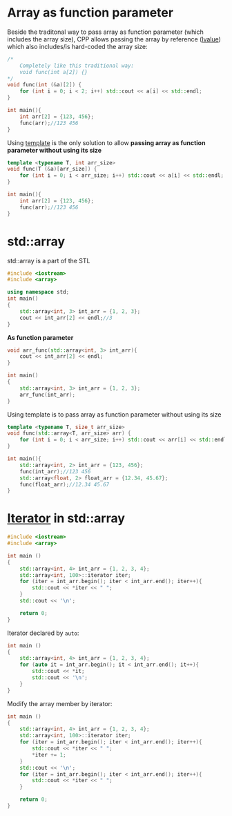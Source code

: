 # Array as function parameter

Beside the traditonal way to pass array as function parameter (which includes the array size), CPP allows passing the array by reference ([lvalue](https://github.com/TranPhucVinh/Cplusplus/blob/master/Physical%20layer/Memory/lvalue.md#lvalue-function-with-pass-by-reference)) which also includes/is hard-coded the array size:

```cpp
/*
    Completely like this traditional way:
    void func(int a[2]) {}
*/
void func(int (&a)[2]) {
    for (int i = 0; i < 2; i++) std::cout << a[i] << std::endl;
}

int main(){
    int arr[2] = {123, 456};
    func(arr);//123 456
}
```

Using [template](https://github.com/TranPhucVinh/Cplusplus/blob/master/Introduction/Function/Template.md) is the only solution to allow **passing array as function parameter without using its size**
```cpp
template <typename T, int arr_size>
void func(T (&a)[arr_size]) {
    for (int i = 0; i < arr_size; i++) std::cout << a[i] << std::endl;
}

int main(){
    int arr[2] = {123, 456};
    func(arr);//123 456
}
```
# std::array
std::array is a part of the STL
```cpp
#include <iostream>
#include <array>

using namespace std;
int main()
{
    std::array<int, 3> int_arr = {1, 2, 3};
    cout << int_arr[2] << endl;//3
}
```
**As function parameter**
```cpp
void arr_func(std::array<int, 3> int_arr){
    cout << int_arr[2] << endl;
}

int main()
{
    std::array<int, 3> int_arr = {1, 2, 3};
    arr_func(int_arr);
}
```
Using template is to pass array as function parameter without using its size
```cpp
template <typename T, size_t arr_size>
void func(std::array<T, arr_size> arr) {
    for (int i = 0; i < arr_size; i++) std::cout << arr[i] << std::endl;
}

int main(){
    std::array<int, 2> int_arr = {123, 456};
    func(int_arr);//123 456
    std::array<float, 2> float_arr = {12.34, 45.67};
    func(float_arr);//12.34 45.67
}
```
# [Iterator](https://github.com/TranPhucVinh/Cplusplus/blob/master/Introduction/README.md#iterator) in std::array
```cpp
#include <iostream>
#include <array>

int main ()
{
	std::array<int, 4> int_arr = {1, 2, 3, 4};
	std::array<int, 100>::iterator iter;
	for (iter = int_arr.begin(); iter < int_arr.end(); iter++){
		std::cout << *iter << " ";
	}
	std::cout << '\n';

	return 0;
}
```
Iterator declared by ``auto``:
```cpp
int main ()
{
	std::array<int, 4> int_arr = {1, 2, 3, 4};
	for (auto it = int_arr.begin(); it < int_arr.end(); it++){
		std::cout << *it;
		std::cout << '\n';
	}
}
```
Modify the array member by iterator:
```cpp
int main ()
{
	std::array<int, 4> int_arr = {1, 2, 3, 4};
	std::array<int, 100>::iterator iter;
	for (iter = int_arr.begin(); iter < int_arr.end(); iter++){
		std::cout << *iter << " ";
		*iter += 1;
	}
	std::cout << '\n';
	for (iter = int_arr.begin(); iter < int_arr.end(); iter++){
		std::cout << *iter << " ";
	}

	return 0;
}
```
